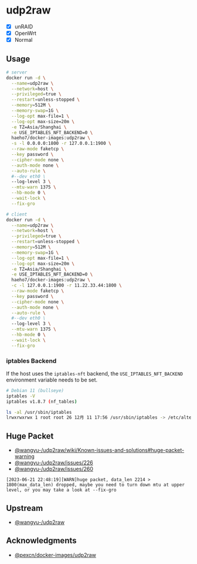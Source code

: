 # udp2raw

- [x] unRAID
- [x] OpenWrt
- [x] Normal

## Usage

```sh
# server
docker run -d \
  --name=udp2raw \
  --network=host \
  --privileged=true \
  --restart=unless-stopped \
  --memory=512M \
  --memory-swap=1G \
  --log-opt max-file=1 \
  --log-opt max-size=20m \
  -e TZ=Asia/Shanghai \
  -e USE_IPTABLES_NFT_BACKEND=0 \
  haeho7/docker-images:udp2raw \
  -s -l 0.0.0.0:1800 -r 127.0.0.1:1900 \
  --raw-mode faketcp \
  --key password \
  --cipher-mode none \
  --auth-mode none \
  --auto-rule \
  #--dev eth0 \
  --log-level 3 \
  --mtu-warn 1375 \
  --hb-mode 0 \
  --wait-lock \
  --fix-gro

# client
docker run -d \
  --name=udp2raw \
  --network=host \
  --privileged=true \
  --restart=unless-stopped \
  --memory=512M \
  --memory-swap=1G \
  --log-opt max-file=1 \
  --log-opt max-size=20m \
  -e TZ=Asia/Shanghai \
  -e USE_IPTABLES_NFT_BACKEND=0 \
  haeho7/docker-images:udp2raw \
  -c -l 127.0.0.1:1900 -r 11.22.33.44:1800 \
  --raw-mode faketcp \
  --key password \
  --cipher-mode none \
  --auth-mode none \
  --auto-rule \
  #--dev eth0 \
  --log-level 3 \
  --mtu-warn 1375 \
  --hb-mode 0 \
  --wait-lock \
  --fix-gro
```

### iptables Backend

If the host uses the `iptables-nft` backend, the `USE_IPTABLES_NFT_BACKEND` environment variable needs to be set.

```sh
# Debian 11 (bullseye)
iptables -V
iptables v1.8.7 (nf_tables)

ls -al /usr/sbin/iptables
lrwxrwxrwx 1 root root 26 12月 11 17:56 /usr/sbin/iptables -> /etc/alternatives/iptables
```

## Huge Packet

- [@wangyu-/udp2raw/wiki/Known-issues-and-solutions#huge-packet-warning](https://github.com/wangyu-/udp2raw/wiki/Known-issues-and-solutions#huge-packet-warning)
- [@wangyu-/udp2raw/issues/226](https://github.com/wangyu-/udp2raw/issues/226)
- [@wangyu-/udp2raw/issues/260](https://github.com/wangyu-/udp2raw/issues/260)

```log
[2023-06-21 22:48:19][WARN]huge packet, data_len 2214 > 1800(max_data_len) dropped, maybe you need to turn down mtu at upper level, or you may take a look at --fix-gro
```

## Upstream

- [@wangyu-/udp2raw](https://github.com/wangyu-/udp2raw)

## Acknowledgments

- [@pexcn/docker-images/udp2raw](https://github.com/pexcn/docker-images/tree/master/net/udp2raw)
